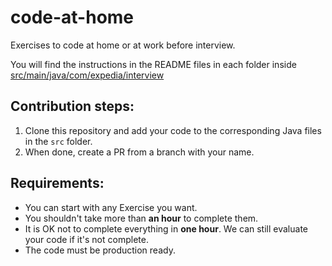 # code-at-home

Exercises to code at home or at work before interview.

You will find the instructions in the README files in each folder inside [src/main/java/com/expedia/interview](https://github.com/FabienLauf/code-at-home/tree/master/src/main/java/com/expedia/interview)

## Contribution steps:

 1. Clone this repository and add your code to the corresponding Java files in the `src` folder.
 2. When done, create a PR from a branch with your name.
 
## Requirements:

- You can start with any Exercise you want.
- You shouldn't take more than **an hour** to complete them.
- It is OK not to complete everything in **one hour**. We can still evaluate your code if it's not complete.
- The code must be production ready.
